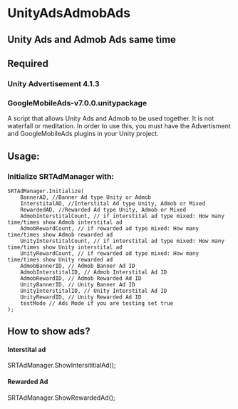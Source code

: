 # UnityAdsAdmobAds
## Unity Ads and Admob Ads same time 

## Required
### Unity Advertisement 4.1.3  
### GoogleMobileAds-v7.0.0.unitypackage  


A script that allows Unity Ads and Admob to be used together. It is not waterfall or meditation. In order to use this, you must have the Advertisment and GoogleMobileAds plugins in your Unity project.  
  
  
## Usage:
### Initialize SRTAdManager with:
      
	SRTAdManager.Initialize(  
		BannerAD, //Banner Ad type Unity or Admob  
		InterstitalAD, //Interstital Ad type Unity, Admob or Mixed  
		RewardedAD, //Rewarded Ad type Unity, Admob or Mixed  
		AdmobInterstitalCount, // if interstital ad type mixed: How many time/times show Admob interstital ad  
		AdmobRewardCount, // if rewarded ad type mixed: How many time/times show Admob rewarded ad  
		UnityInterstitalCount, // if interstital ad type mixed: How many time/times show Unity interstital ad  
		UnityRewardCount, // if rewarded ad type mixed: How many time/times show Unity rewarded ad  
		AdmobBannerID, // Admob Banner Ad ID  
		AdmobInterstitalID, // Admob Interstital Ad ID  
		AdmobRewardID, // Admob Rewarded Ad ID  
		UnityBannerID, // Unity Banner Ad ID  
		UnityInterstitalID, // Unity Interstital Ad ID  
		UnityRewardID, // Unity Rewarded Ad ID  
		testMode // Ads Mode if you are testing set true  
	);  
      
      
## How to show ads? 

#### Interstital ad

SRTAdManager.ShowIntersititialAd();

#### Rewarded Ad

SRTAdManager.ShowRewardedAd();
      
